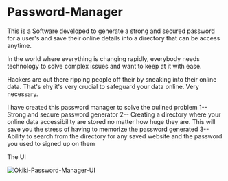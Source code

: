 # Password-Manager
This is a Software developed to generate a strong and secured password for a user's and save their online details into a directory that can be access anytime.

In the world where everything is changing rapidly, everybody needs technology to solve complex issues and want to keep at it with ease.

Hackers are out there ripping people off their by sneaking into their online data. That's ehy it's very crucial to safeguard your data online. Very necessary.

I have created this password manager to solve the oulined problem
1-- Strong and secure password generator 
2-- Creating a directory where your online data accessibility are stored no matter how huge they are. This will save you the stress of having to memorize the password generated
3-- Ability to search from the directory for any saved website and the password you used to signed up on them

The UI


![Okiki-Password-Manager-UI](https://user-images.githubusercontent.com/73473767/133528516-a76ce376-4a2c-4bde-9746-e0db54ddc6ca.jpg)
